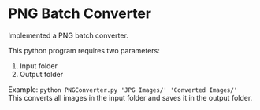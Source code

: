 # PNG Batch Converter

Implemented a PNG batch converter.

This python program requires two parameters:

1. Input folder
2. Output folder

Example: `python PNGConverter.py 'JPG Images/' 'Converted Images/'`\
This converts all images in the input folder and saves it in the output folder.
